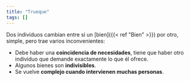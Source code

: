 ```yaml
---
title: "Trueque"
tags: []
---
```

Dos individuos cambian entre sí un [bien]({{< ref "Bien" >}}) por otro, simple, pero trae varios inconvenientes:

- Debe haber una **coincidencia de necesidades**, tiene que haber otro individuo que demande exactamente lo que él ofrece.
- Algunos bienes son **indivisibles**.
- Se vuelve **complejo cuando intervienen muchas personas**.